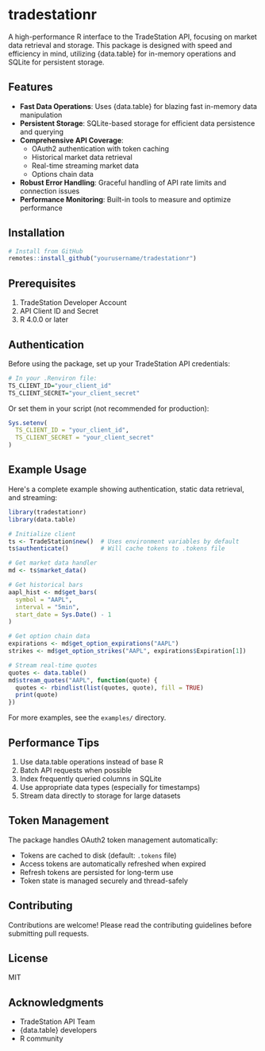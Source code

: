 # tradestationr

A high-performance R interface to the TradeStation API, focusing on market data retrieval and storage. This package is designed with speed and efficiency in mind, utilizing {data.table} for in-memory operations and SQLite for persistent storage.

## Features

- **Fast Data Operations**: Uses {data.table} for blazing fast in-memory data manipulation
- **Persistent Storage**: SQLite-based storage for efficient data persistence and querying
- **Comprehensive API Coverage**:
  - OAuth2 authentication with token caching
  - Historical market data retrieval
  - Real-time streaming market data
  - Options chain data
- **Robust Error Handling**: Graceful handling of API rate limits and connection issues
- **Performance Monitoring**: Built-in tools to measure and optimize performance

## Installation

```r
# Install from GitHub
remotes::install_github("yourusername/tradestationr")
```

## Prerequisites

1. TradeStation Developer Account
2. API Client ID and Secret
3. R 4.0.0 or later

## Authentication

Before using the package, set up your TradeStation API credentials:

```r
# In your .Renviron file:
TS_CLIENT_ID="your_client_id"
TS_CLIENT_SECRET="your_client_secret"
```

Or set them in your script (not recommended for production):

```r
Sys.setenv(
  TS_CLIENT_ID = "your_client_id",
  TS_CLIENT_SECRET = "your_client_secret"
)
```

## Example Usage

Here's a complete example showing authentication, static data retrieval, and streaming:

```r
library(tradestationr)
library(data.table)

# Initialize client
ts <- TradeStation$new()  # Uses environment variables by default
ts$authenticate()         # Will cache tokens to .tokens file

# Get market data handler
md <- ts$market_data()

# Get historical bars
aapl_hist <- md$get_bars(
  symbol = "AAPL",
  interval = "5min",
  start_date = Sys.Date() - 1
)

# Get option chain data
expirations <- md$get_option_expirations("AAPL")
strikes <- md$get_option_strikes("AAPL", expirations$Expiration[1])

# Stream real-time quotes
quotes <- data.table()
md$stream_quotes("AAPL", function(quote) {
  quotes <- rbindlist(list(quotes, quote), fill = TRUE)
  print(quote)
})
```

For more examples, see the `examples/` directory.

## Performance Tips

1. Use data.table operations instead of base R
2. Batch API requests when possible
3. Index frequently queried columns in SQLite
4. Use appropriate data types (especially for timestamps)
5. Stream data directly to storage for large datasets

## Token Management

The package handles OAuth2 token management automatically:

- Tokens are cached to disk (default: `.tokens` file)
- Access tokens are automatically refreshed when expired
- Refresh tokens are persisted for long-term use
- Token state is managed securely and thread-safely

## Contributing

Contributions are welcome! Please read the contributing guidelines before submitting pull requests.

## License

MIT

## Acknowledgments

- TradeStation API Team
- {data.table} developers
- R community 